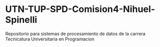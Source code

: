 # UTN-TUP-SPD-Comision4-Nihuel-Spinelli
Repositorio para sistemas de procesamiento de datos de la carrera Tecnicatura Universitaria en Programacion
